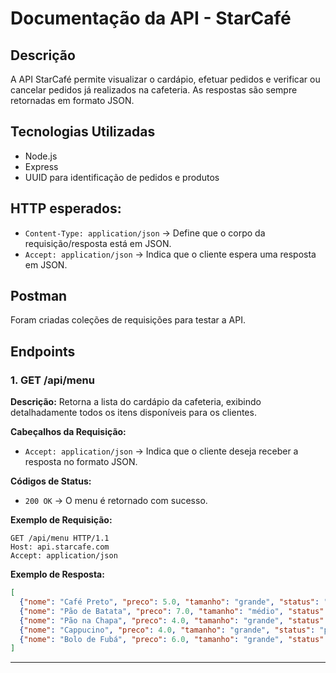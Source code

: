 # Documentação da API - StarCafé

## Descrição
A API StarCafé permite visualizar o cardápio, efetuar pedidos e verificar ou cancelar pedidos já realizados na cafeteria. As respostas são sempre retornadas em formato JSON.

## Tecnologias Utilizadas
- Node.js
- Express
- UUID para identificação de pedidos e produtos

## HTTP esperados:
- `Content-Type: application/json` → Define que o corpo da requisição/resposta está em JSON.
- `Accept: application/json` → Indica que o cliente espera uma resposta em JSON.

## Postman
Foram criadas coleções de requisições para testar a API.

## Endpoints

### 1. GET /api/menu
**Descrição:** Retorna a lista do cardápio da cafeteria, exibindo detalhadamente todos os itens disponíveis para os clientes.

**Cabeçalhos da Requisição:**
- `Accept: application/json` → Indica que o cliente deseja receber a resposta no formato JSON.

**Códigos de Status:**
- `200 OK` → O menu é retornado com sucesso.

**Exemplo de Requisição:**
```http
GET /api/menu HTTP/1.1
Host: api.starcafe.com
Accept: application/json
```

**Exemplo de Resposta:**
```json
[
  {"nome": "Café Preto", "preco": 5.0, "tamanho": "grande", "status": "pendente"},
  {"nome": "Pão de Batata", "preco": 7.0, "tamanho": "médio", "status": "em preparação"},
  {"nome": "Pão na Chapa", "preco": 4.0, "tamanho": "grande", "status": "em preparação"},
  {"nome": "Cappucino", "preco": 4.0, "tamanho": "grande", "status": "pronto"},
  {"nome": "Bolo de Fubá", "preco": 6.0, "tamanho": "grande", "status": "pronto"}
]
```

---


